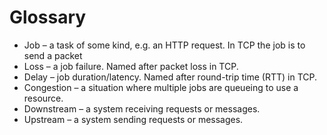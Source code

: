 # Glossary

- Job – a task of some kind, e.g. an HTTP request. In TCP the job is to send a packet
- Loss – a job failure. Named after packet loss in TCP.
- Delay – job duration/latency. Named after round-trip time (RTT) in TCP.
- Congestion – a situation where multiple jobs are queueing to use a resource.
- Downstream – a system receiving requests or messages.
- Upstream – a system sending requests or messages.
